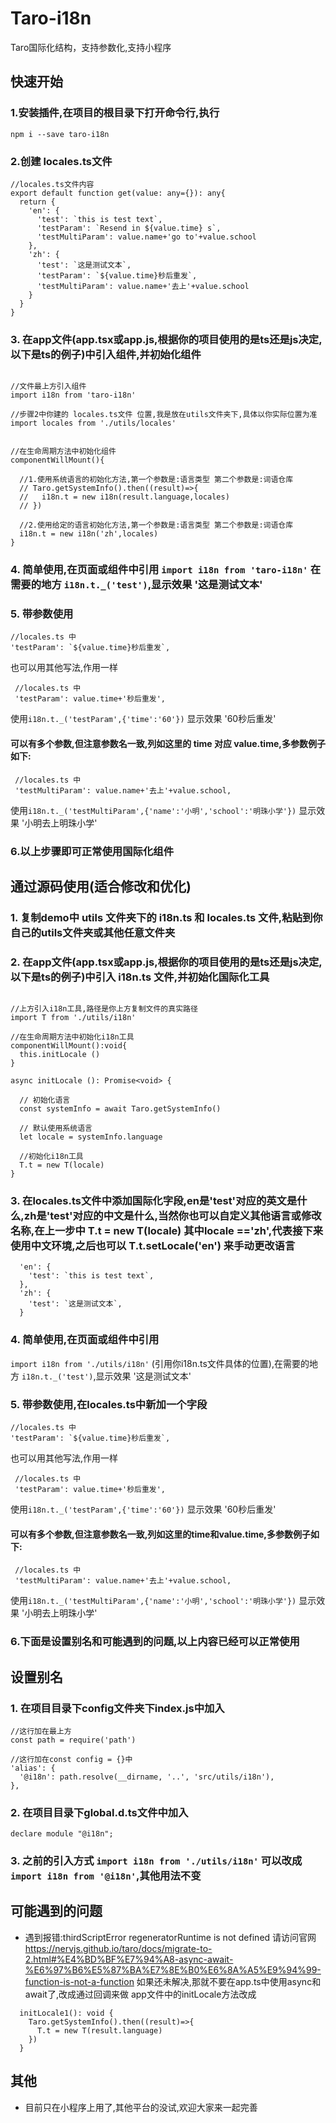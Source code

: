 # Taro-i18n
Taro国际化结构，支持参数化,支持小程序

## 快速开始
### 1.安装插件,在项目的根目录下打开命令行,执行 
```npm i --save taro-i18n```
### 2.创建 **locales.ts文件** 
```
//locales.ts文件内容
export default function get(value: any={}): any{
  return {
    'en': {
      'test': `this is test text`,
      'testParam': `Resend in ${value.time} s`,
      'testMultiParam': value.name+'go to'+value.school
    },
    'zh': {
      'test': `这是测试文本`,
      'testParam': `${value.time}秒后重发`,
      'testMultiParam': value.name+'去上'+value.school
    }
  }
}
```
### 3. 在**app文件**(**app.tsx**或**app.js**,根据你的项目使用的是ts还是js决定,以下是ts的例子)中引入组件,并初始化组件
  ```

//文件最上方引入组件
import i18n from 'taro-i18n'

//步骤2中你建的 locales.ts文件 位置,我是放在utils文件夹下,具体以你实际位置为准
import locales from './utils/locales'


  //在生命周期方法中初始化组件
  componentWillMount(){

    //1.使用系统语言的初始化方法,第一个参数是:语言类型 第二个参数是:词语仓库
    // Taro.getSystemInfo().then((result)=>{
    //   i18n.t = new i18n(result.language,locales)
    // })

    //2.使用给定的语言初始化方法,第一个参数是:语言类型 第二个参数是:词语仓库
    i18n.t = new i18n('zh',locales)
  }
  ```
  ### 4. 简单使用,在页面或组件中引用 `import i18n from 'taro-i18n'` 在需要的地方 `i18n.t._('test')`,显示效果 '这是测试文本'
 ### 5. 带参数使用
 ```
 //locales.ts 中
 'testParam': `${value.time}秒后重发`,
 ```
 也可以用其他写法,作用一样
 ```
  //locales.ts 中
  'testParam': value.time+'秒后重发',
 ```
 使用`i18n.t._('testParam',{'time':'60'})` 显示效果 '60秒后重发' 
 #### 可以有多个参数,但注意参数名一致,列如这里的 time 对应 value.time,多参数例子如下:
 ```
  //locales.ts 中
  'testMultiParam': value.name+'去上'+value.school,

 ```
  使用`i18n.t._('testMultiParam',{'name':'小明','school':'明珠小学'})` 显示效果 '小明去上明珠小学'

  ### 6.以上步骤即可正常使用国际化组件
## 通过源码使用(适合修改和优化)
### 1. 复制demo中 **utils** 文件夹下的 **i18n.ts** 和 **locales.ts** 文件,粘贴到你自己的utils文件夹或其他任意文件夹
### 2. 在**app文件**(**app.tsx**或**app.js**,根据你的项目使用的是ts还是js决定,以下是ts的例子)中引入 **i18n.ts** 文件,并初始化国际化工具
  ```

//上方引入i18n工具,路径是你上方复制文件的真实路径
import T from './utils/i18n'

  //在生命周期方法中初始化i18n工具
  componentWillMount():void{
    this.initLocale ()
  }
  
  async initLocale (): Promise<void> {

    // 初始化语言
    const systemInfo = await Taro.getSystemInfo()

    // 默认使用系统语言
    let locale = systemInfo.language 

    //初始化i18n工具
    T.t = new T(locale)
  }
  ```
  ### 3. 在locales.ts文件中添加国际化字段,en是'test'对应的英文是什么,zh是'test'对应的中文是什么,当然你也可以自定义其他语言或修改名称,在上一步中 **T.t = new T(locale)** 其中locale =='zh',代表接下来使用中文环境,之后也可以 **T.t.setLocale('en')** 来手动更改语言
  ```
    'en': {
      'test': `this is test text`,
    },
    'zh': {
      'test': `这是测试文本`,
    }
  ```
  ### 4. 简单使用,在页面或组件中引用
  `import i18n from './utils/i18n'`
  (引用你i18n.ts文件具体的位置),在需要的地方
  `i18n.t._('test')`,显示效果 '这是测试文本'
 ### 5. 带参数使用,在locales.ts中新加一个字段
 ```
 //locales.ts 中
 'testParam': `${value.time}秒后重发`,
 ```
 也可以用其他写法,作用一样
 ```
  //locales.ts 中
  'testParam': value.time+'秒后重发',
 ```
 使用`i18n.t._('testParam',{'time':'60'})` 显示效果 '60秒后重发' 
 #### 可以有多个参数,但注意参数名一致,列如这里的time和value.time,多参数例子如下:
 ```
  //locales.ts 中
  'testMultiParam': value.name+'去上'+value.school,

 ```
  使用`i18n.t._('testMultiParam',{'name':'小明','school':'明珠小学'})` 显示效果 '小明去上明珠小学'

  ### 6.下面是设置别名和可能遇到的问题,以上内容已经可以正常使用
  ## 设置别名
  ### 1. 在项目目录下config文件夹下index.js中加入
  ```
  //这行加在最上方
  const path = require('path')

  //这行加在const config = {}中
  'alias': {
    '@i18n': path.resolve(__dirname, '..', 'src/utils/i18n'),
  },
  ```
  ### 2. 在项目目录下global.d.ts文件中加入
  ```
  declare module "@i18n";
  ```
### 3. 之前的引入方式 `import i18n from './utils/i18n'` 可以改成 `import i18n from '@i18n'`,其他用法不变

## 可能遇到的问题

* 遇到报错:thirdScriptError regeneratorRuntime is not defined 请访问官网 https://nervjs.github.io/taro/docs/migrate-to-2.html#%E4%BD%BF%E7%94%A8-async-await-%E6%97%B6%E5%87%BA%E7%8E%B0%E6%8A%A5%E9%94%99-function-is-not-a-function   如果还未解决,那就不要在app.ts中使用async和await了,改成通过回调来做
app文件中的initLocale方法改成
```
  initLocale1(): void {
    Taro.getSystemInfo().then((result)=>{
      T.t = new T(result.language)
    })
  }
```
## 其他
* 目前只在小程序上用了,其他平台的没试,欢迎大家来一起完善




